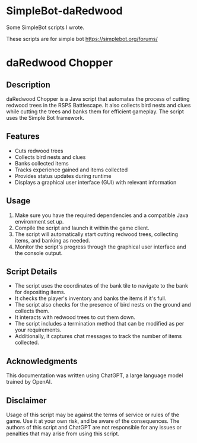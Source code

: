 # SimpleBot-daRedwood
Some SimpleBot scripts I wrote. 

These scripts are for simple bot https://simplebot.org/forums/

# daRedwood Chopper

## Description
daRedwood Chopper is a Java script that automates the process of cutting redwood trees in the RSPS Battlescape. It also collects bird nests and clues while cutting the trees and banks them for efficient gameplay. The script uses the Simple Bot framework.

## Features
- Cuts redwood trees
- Collects bird nests and clues
- Banks collected items
- Tracks experience gained and items collected
- Provides status updates during runtime
- Displays a graphical user interface (GUI) with relevant information

## Usage
1. Make sure you have the required dependencies and a compatible Java environment set up.
2. Compile the script and launch it within the game client.
3. The script will automatically start cutting redwood trees, collecting items, and banking as needed.
4. Monitor the script's progress through the graphical user interface and the console output.

## Script Details
- The script uses the coordinates of the bank tile to navigate to the bank for depositing items.
- It checks the player's inventory and banks the items if it's full.
- The script also checks for the presence of bird nests on the ground and collects them.
- It interacts with redwood trees to cut them down.
- The script includes a termination method that can be modified as per your requirements.
- Additionally, it captures chat messages to track the number of items collected.

## Acknowledgments
This documentation was written using ChatGPT, a large language model trained by OpenAI. 

## Disclaimer
Usage of this script may be against the terms of service or rules of the game. Use it at your own risk, and be aware of the consequences. The authors of this script and ChatGPT are not responsible for any issues or penalties that may arise from using this script.

